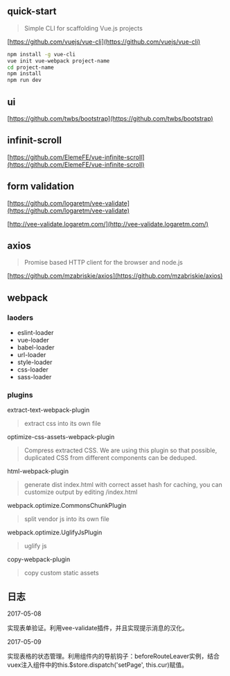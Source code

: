 ## quick-start

> Simple CLI for scaffolding Vue.js projects

[https://github.com/vuejs/vue-cli](https://github.com/vuejs/vue-cli)

``` bash
npm install -g vue-cli
vue init vue-webpack project-name
cd project-name
npm install
npm run dev
```

## ui
[https://github.com/twbs/bootstrap](https://github.com/twbs/bootstrap)

## infinit-scroll
[https://github.com/ElemeFE/vue-infinite-scroll](https://github.com/ElemeFE/vue-infinite-scroll)

## form validation
[https://github.com/logaretm/vee-validate](https://github.com/logaretm/vee-validate)

[http://vee-validate.logaretm.com/](http://vee-validate.logaretm.com/)

## axios
> Promise based HTTP client for the browser and node.js

[https://github.com/mzabriskie/axios](https://github.com/mzabriskie/axios)

## webpack

### laoders

* eslint-loader
* vue-loader
* babel-loader
* url-loader
* style-loader
* css-loader
* sass-loader

### plugins

extract-text-webpack-plugin
> extract css into its own file

optimize-css-assets-webpack-plugin
> Compress extracted CSS. We are using this plugin so that possible, duplicated CSS from different components can be deduped.

html-webpack-plugin
> generate dist index.html with correct asset hash for caching,  you can customize output by editing /index.html

webpack.optimize.CommonsChunkPlugin
> split vendor js into its own file

webpack.optimize.UglifyJsPlugin
> uglify js

copy-webpack-plugin
> copy custom static assets

## 日志

2017-05-08

实现表单验证。利用vee-validate插件，并且实现提示消息的汉化。

2017-05-09

实现表格的状态管理。利用组件内的导航钩子：beforeRouteLeaver实例，结合vuex注入组件中的this.$store.dispatch('setPage', this.cur)赋值。